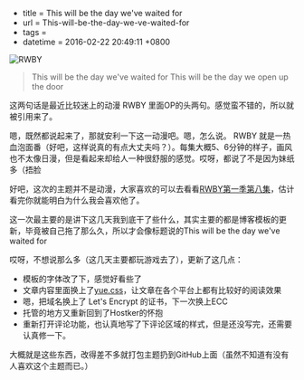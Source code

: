  - title = This will be the day we've waited for
 - url = This-will-be-the-day-we-ve-waited-for
 - tags = 
 - datetime = 2016-02-22 20:49:11 +0800

![RWBY][1]

> This will be the day we've waited for
This will be the day we open up the door

这两句话是最近比较迷上的动漫 RWBY 里面OP的头两句。感觉蛮不错的，所以就被引用来了。


<!--more-->


嗯，既然都说起来了，那就安利一下这一动漫吧。嗯，怎么说。 RWBY 就是一热血泡面番（好吧，这样说真的有点大丈夫吗？）。每集大概5、6分钟的样子，画风也不太像日漫，但是看起来却给人一种很舒服的感觉。哎呀，都说了不是因为妹纸多（捂脸

好吧，这次的主题并不是动漫，大家喜欢的可以去看看[RWBY第一季第八集][2]，估计看完你就能明白为什么我会喜欢他了。

这一次最主要的是讲下这几天我到底干了些什么，其实主要的都是博客模板的更新，毕竟被自己拖了那么久，所以才会像标题说的This will be the day we've waited for

哎呀，不想说那么多（这几天主要都玩游戏去了），更新了这几点：

 - 模板的字体改了下，感觉好看些了
 - 文章内容里面换上了[yue.css][3]，让文章在各个平台上都有比较好的阅读效果
 - 嗯，把域名换上了 Let's Encrypt 的证书，下一次换上ECC
 - 托管的地方又重新回到了Hostker的怀抱
 - 重新打开评论功能，也认真地写了下评论区域的样式，但是还没写完，还需要认真修一下。

大概就是这些东西，改得差不多就打包主题扔到GitHub上面（虽然不知道有没有人喜欢这个主题而已。）


  [1]: https://ssl.moefq.com/images/2016/02/22/c704e2b4869d11168fe264478bb14404.jpg
  [2]: http://www.bilibili.com/video/av749000/
  [3]: https://github.com/lepture/yue.css